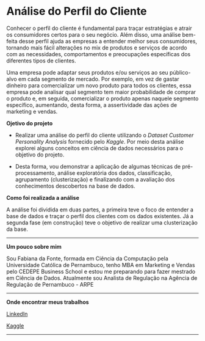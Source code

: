 # Análise do Perfil do Cliente

<p dir="auto">Conhecer o perfil do cliente é fundamental para traçar estratégias e atrair os consumidores certos para o seu negócio. Além disso, uma análise bem-feita desse perfil ajuda as empresas a entender melhor seus consumidores, tornando mais fácil alterações no mix de produtos e serviços de acordo com as necessidades, comportamentos e preocupações específicas dos diferentes tipos de clientes.</p>

<p dir="auto">Uma empresa pode adaptar seus produtos e/ou serviços ao seu público-alvo em cada segmento de mercado. Por exemplo, em vez de gastar dinheiro para comercializar um novo produto para todos os clientes, essa empresa pode analisar qual segmento tem maior probabilidade de comprar o produto e, em seguida, comercializar o produto apenas naquele segmento específico, aumentando, desta forma, a assertividade das ações de marketing e vendas.</p>

<p dir="auto"><strong>Ojetivo do projeto</strong></p>
<ul dir="auto">
<li>
<p dir="auto">Realizar uma análise do perfil do cliente utilizando o <em>Dataset Customer Personality Analysis</em> fornecido pelo <em>Kaggle</em>. Por meio desta análise explorei alguns conceitos em ciência de dados necessários para o objetivo do projeto.</p>
</li>
<li>
<p dir="auto">Desta forma, vou demonstrar a aplicação de algumas técnicas de pré-processamento, análise exploratória dos dados, classificação, agrupamento (clusterização) e finalizando com a avaliação dos conhecimentos descobertos na base de dados.</p>
</li>
</ul>

<p dir="auto"><strong>Como foi realizada a análise</strong></p>

<p dir="auto">A análise foi dividida em duas partes, a primeira teve o foco de entender a base de dados e traçar o perfil dos clientes com os dados existentes. Já a segunda fase (em construção) teve o objetivo de realizar uma clusterização da base.</p>

<hr>
<p dir="auto"><strong>Um pouco sobre mim</strong></p>
<p dir="auto">Sou Fabiana da Fonte, formada em Ciência da Computação pela Universidade Católica de Pernambuco, tenho  MBA em Marketing e Vendas pelo CEDEPE Business School 
e estou me preparando para fazer mestrado em Ciência de Dados. Atualmente sou Analista de Regulação na Agência de Regulação de Pernambuco - ARPE</p>
<hr>
<p dir="auto"><strong>Onde encontrar meus trabalhos</strong></p>
<p dir="auto"><a href="https://www.linkedin.com/in/fabiana-alexandria-a2899441//" rel="nofollow">LinkedIn</a></p>
<p dir="auto"><a href="https://www." rel="nofollow">Kaggle</a></p>
<hr>
